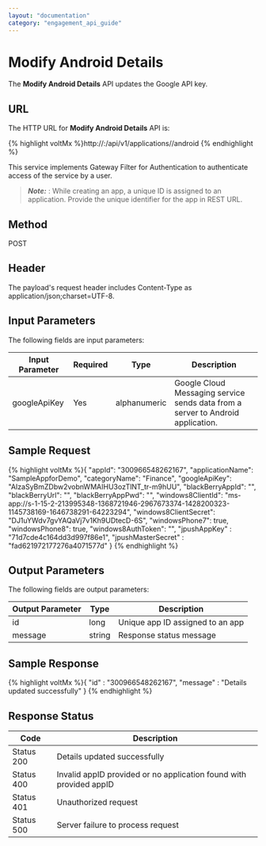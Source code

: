 ```yaml
---
layout: "documentation"
category: "engagement_api_guide"
---
```


# Modify Android Details

The **Modify Android Details** API updates the Google API key.

## URL

The HTTP URL for **Modify Android Details** API is:

{% highlight voltMx %}http://<host>:<port>/api/v1/applications/<id>/android
{% endhighlight %}

This service implements Gateway Filter for Authentication to authenticate access of the service by a user.

> **_Note:_** **<id>**: While creating an app, a unique ID is assigned to an application. Provide the unique identifier for the app in REST URL.

## Method

POST

## Header

The payload's request header includes Content-Type as application/json;charset=UTF-8.

## Input Parameters

The following fields are input parameters:

| Input Parameter | Required | Type         | Description                                                                     |
| --------------- | -------- | ------------ | ------------------------------------------------------------------------------- |
| googleApiKey    | Yes      | alphanumeric | Google Cloud Messaging service sends data from a server to Android application. |

## Sample Request

{% highlight voltMx %}{
"appId": "300966548262167",
"applicationName": "SampleAppforDemo",
"categoryName": "Finance",
"googleApiKey": "AIzaSyBmZDbw2vobnWMAIHU3ozTlNT_tr-m9hUU",
"blackBerryAppId": "",
"blackBerryUrl": "",
"blackBerryAppPwd": "",
"windows8ClientId": "ms-app://s-1-15-2-213995348-1368721946-2967673374-1428200323-1145738169-1646738291-64223294",
"windows8ClientSecret": "DJ1uYWdv7gvYAQaVj7v1Kh9UDtecD-6S",
"windowsPhone7": true,
"windowsPhone8": true,
"windows8AuthToken": "",
"jpushAppKey" : "71d7cde4c164dd3d997f86e1",
"jpushMasterSecret" : "fad621972177276a4071577d"
}
{% endhighlight %}

## Output Parameters

The following fields are output parameters:

| Output Parameter | Type   | Description                      |
| ---------------- | ------ | -------------------------------- |
| id               | long   | Unique app ID assigned to an app |
| message          | string | Response status message          |

## Sample Response

{% highlight voltMx %}{
"id" : "300966548262167",
"message" : "Details updated successfully"
}
{% endhighlight %}

## Response Status

| Code       | Description                                                        |
| ---------- | ------------------------------------------------------------------ |
| Status 200 | Details updated successfully                                       |
| Status 400 | Invalid appID provided or no application found with provided appID |
| Status 401 | Unauthorized request                                               |
| Status 500 | Server failure to process request                                  |
